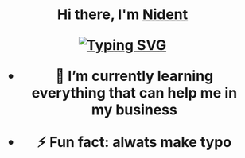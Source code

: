 <h1 align="center">Hi there, I'm <a href="https://github.com/Nident" target="_blank">Nident</a> 
  
<a href="https://git.io/typing-svg" margin="10"><img src="https://readme-typing-svg.demolab.com?font=Fira+Code&pause=1000&width=435&lines=Yeah%2C+future+data+analyst" alt="Typing SVG" /></a>
  
 

<!-- - 🔭 I’m currently working on  -->
- 🌱 I’m currently learning everything that can help me in my business 
<!-- - 👯 I’m looking to collaborate on ... -->
<!-- - 🤔 I’m looking for help with ... -->
<!-- - 💬 Ask me about ... -->
<!-- - 📫 How to reach me: ... -->
<!-- - 😄 Pronouns: ... -->
- ⚡ Fun fact: alwats make typo 
